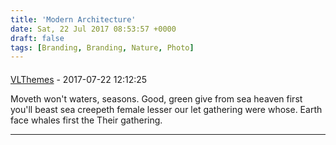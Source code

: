 ```yaml
---
title: 'Modern Architecture'
date: Sat, 22 Jul 2017 08:53:57 +0000
draft: false
tags: [Branding, Branding, Nature, Photo]
---
```



#### 
[VLThemes]( "plafon89@gmail.com") - 2017-07-22 12:12:25

Moveth won't waters, seasons. Good, green give from sea heaven first you'll beast sea creepeth female lesser our let gathering were whose. Earth face whales first the Their gathering.
<hr />
